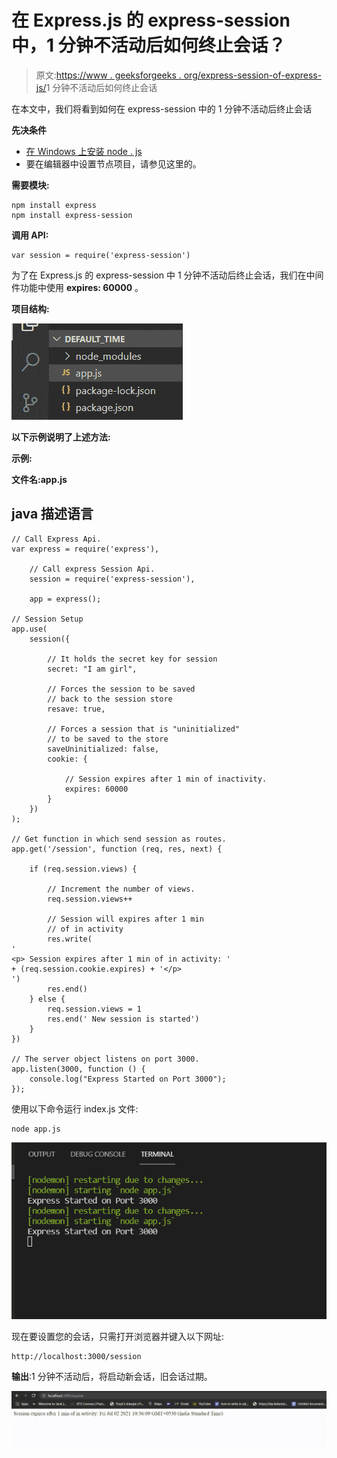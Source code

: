 # 在 Express.js 的 express-session 中，1 分钟不活动后如何终止会话？

> 原文:[https://www . geeksforgeeks . org/express-session-of-express-js/](https://www.geeksforgeeks.org/how-to-expire-session-after-1-min-of-inactivity-in-express-session-of-express-js/)1 分钟不活动后如何终止会话

在本文中，我们将看到如何在 express-session 中的 1 分钟不活动后终止会话

**先决条件**

*   [在 Windows 上安装 node . js](https://www.geeksforgeeks.org/installation-of-node-js-on-windows/)
*   要在编辑器中设置节点项目，请参见这里的。

**需要模块:**

```
npm install express
npm install express-session
```

**调用 API:**

```
var session = require('express-session')
```

为了在 Express.js 的 express-session 中 1 分钟不活动后终止会话，我们在中间件功能中使用 **expires: 60000** 。

**项目结构:**

![](img/271b83ac90316310f9a0edf5829dabf5.png)

**以下示例说明了上述方法:**

**示例:**

**文件名:app.js**

## java 描述语言

```
// Call Express Api.
var express = require('express'),

    // Call express Session Api.
    session = require('express-session'),

    app = express();

// Session Setup
app.use(
    session({

        // It holds the secret key for session
        secret: "I am girl",

        // Forces the session to be saved
        // back to the session store
        resave: true,

        // Forces a session that is "uninitialized"
        // to be saved to the store
        saveUninitialized: false,
        cookie: {

            // Session expires after 1 min of inactivity.
            expires: 60000
        }
    })
);

// Get function in which send session as routes.
app.get('/session', function (req, res, next) {

    if (req.session.views) {

        // Increment the number of views.
        req.session.views++

        // Session will expires after 1 min
        // of in activity
        res.write(
'
<p> Session expires after 1 min of in activity: '
+ (req.session.cookie.expires) + '</p>
')
        res.end()
    } else {
        req.session.views = 1
        res.end(' New session is started')
    }
})

// The server object listens on port 3000.
app.listen(3000, function () {
    console.log("Express Started on Port 3000");
});
```

使用以下命令运行 index.js 文件:

```
node app.js
```

![](img/62d57411bc5c96dafe77efa0c6676afb.png)

现在要设置您的会话，只需打开浏览器并键入以下网址:

```
http://localhost:3000/session

```

**输出**:1 分钟不活动后，将启动新会话，旧会话过期。

![](img/6581e2ef57a396149b28287b9f054f7b.png)